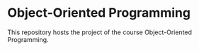 # Object-Oriented Programming

This repository hosts the project of the course Object-Oriented Programming.
